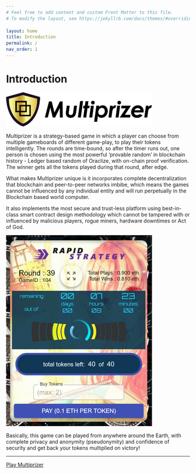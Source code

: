 ```yaml
---
# Feel free to add content and custom Front Matter to this file.
# To modify the layout, see https://jekyllrb.com/docs/themes/#overriding-theme-defaults

layout: home
title: Introduction
permalink: /
nav_order: 1
---
```

# Introduction

<img src="./img/logo.png" alt="Multiprizer Logo" style="width:400px;" />


Multiprizer is a strategy-based game in which a player can choose from multiple gameboards of different game-play, to play their tokens intelligently. The rounds are time-bound, so after the timer runs out, one person is chosen using the most powerful ‘provable random’ in blockchain history - Ledger based random of Oraclize, with on-chain proof verification. The winner gets all the tokens played during that round, after edge.

What makes Multiprizer unique is it incorporates complete decentralization that blockchain and peer-to-peer networks imbibe, which means the games cannot be influenced by any individual entity and will run perpetually in the Blockchain based world computer.

It also implements the most secure and trust-less platform using best-in-class smart contract design methodology which cannot be tampered with or influenced by malicious players, rogue miners, hardware downtimes or Act of God.


<img src="./img/gameBoard.png" alt="Game Board" style="width:400px;" />

Basically, this game can be played from anywhere around the Earth, with complete privacy and anonymity (pseudonymity) and confidence of security and get back your tokens multiplied on victory!

---
[Play Multiprizer](https://ropsten.multiprizer.io)

